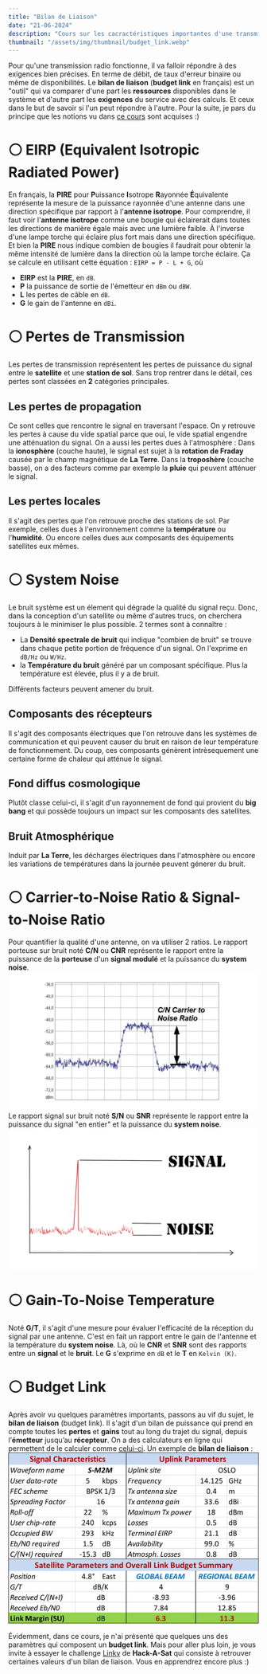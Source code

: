 ```yaml
---
title: "Bilan de Liaison"
date: "21-06-2024"
description: "Cours sur les cacractéristiques importantes d'une transmissione satellite afin de calculer le bilan de liaison"
thumbnail: "/assets/img/thumbnail/budget_link.webp"
---
```

Pour qu'une transmission radio fonctionne, il va falloir répondre à des exigences bien précises. En terme de débit, de taux d'erreur binaire ou même de disponibilités. 
Le **bilan de liaison** (**budget link** en français) est un "outil" qui va comparer d'une part les **ressources** disponibles dans le système et d'autre part les **exigences** du service avec des calculs. Et ceux dans le but de savoir si l'un peut répondre à l'autre. 
Pour la suite, je pars du principe que les notions vu dans [ce cours](../../Radio/Radio%20Basics/power.html) sont acquises :) 

# ⚪️ EIRP (Equivalent Isotropic Radiated Power)
En français, la **PIRE** pour **P**uissance **I**sotrope **R**ayonnée **É**quivalente représente la mesure de la puissance rayonnée d'une antenne dans une direction spécifique par rapport à l'**antenne isotrope**. 
Pour comprendre, il faut voir l'**antenne isotrope** comme une bougie qui éclairerait dans toutes les directions de manière égale mais avec une lumière faible. À l'inverse d'une lampe torche qui éclaire plus fort mais dans une direction spécifique. Et bien la **PIRE** nous indique combien de bougies il faudrait pour obtenir la même intensité de lumière dans la direction où la lampe torche éclaire. 
Ça se calcule en utilisant cette équation : `EIRP = P - L + G`, où 
- **EIRP** est la **PIRE**, en `dB`.
- **P** la puissance de sortie de l'émetteur en `dBm` ou `dBW`.
- **L** les pertes de câble en `dB`.
- **G** le gain de l'antenne en `dBi`.

# ⚪️ Pertes de Transmission
Les pertes de transmission représentent les pertes de puissance du signal entre le **satellite** et une **station de sol**. 
Sans trop rentrer dans le détail, ces pertes sont classées en **2** catégories principales. 
##  Les pertes de propagation
Ce sont celles que rencontre le signal en traversant l'espace. 
On y retrouve les pertes à cause du vide spatial parce que oui, le vide spatial engendre une atténuation du signal.
On a aussi les pertes dues à l'atmosphère : 
Dans la **ionosphère** (couche haute), le signal est sujet à la **rotation de Fraday** causée par le champ magnétique de **La Terre**.
Dans la **troposhère** (couche basse), on a des facteurs comme par exemple la **pluie** qui peuvent atténuer le signal.

## Les pertes locales 
Il s'agit des pertes que l'on retrouve proche des stations de sol. 
Par exemple, celles dues à l'environnement comme la **température** ou l'**humidité**.
Ou encore celles dues aux composants des équipements satellites eux mêmes.

# ⚪️ System Noise
Le bruit système est un élement qui dégrade la qualité du signal reçu. 
Donc, dans la conception d'un satellite ou même d'autres trucs, on cherchera toujours à le minimiser le plus possible.
2 termes sont à connaître : 
- La **Densité spectrale de bruit** qui indique "combien de bruit" se trouve dans chaque petite portion de fréquence d'un signal. On l'exprime en `dB/Hz` ou `W/Hz`.
- la **Température du bruit** généré par un composant spécifique. Plus la température est élevée, plus il y a de bruit.

Différents facteurs peuvent amener du bruit. 
## Composants des récepteurs
Il s'agit des composants électriques que l'on retrouve dans les systèmes de communication et qui peuvent causer du bruit en raison de leur température de fonctionnement. Du coup, ces composants génèrent intrèsequement une certaine forme de chaleur qui atténue le signal. 

## Fond diffus cosmologique
Plutôt classe celui-ci, il s'agit d'un rayonnement de fond qui provient du **big bang** et qui possède toujours un impact sur les composants des satellites.

## Bruit Atmosphérique
Induit par **La Terre**, les décharges électriques dans l'atmosphère ou encore les variations de températures dans la journée peuvent génerer du bruit.

# ⚪️ Carrier-to-Noise Ratio & Signal-to-Noise Ratio
Pour quantifier la qualité d'une antenne, on va utiliser 2 ratios.
Le rapport porteuse sur bruit noté **C/N** ou **CNR** représente le rapport entre la puissance de la **porteuse** d'un **signal modulé** et la puissance du **system noise**.
![Schema Carrier-to-Noise Ratio](../../../assets/img/pages/space/satellite/budget_link/budget_link1.jpg)
Le rapport signal sur bruit noté **S/N** ou **SNR** représente le rapport entre la puissance du signal "en entier" et la puissance du **system noise**. 
![Schema Signal-to-Noise Ratio](../../../assets/img/pages/space/satellite/budget_link/budget_link2.jpg)

# ⚪️ Gain-To-Noise Temperature
Noté **G/T**, il s'agit d'une mesure pour évaluer l'efficacité de la réception du signal par une antenne. C'est en fait un rapport entre le gain de l'antenne et la température du **system noise**. Là, où le **CNR** et **SNR** sont des rapports entre un **signal** et le **bruit**.
Le **G** s'exprime en `dB` et le **T** en `Kelvin (K)`.

# ⚪️ Budget Link
Après avoir vu quelques paramètres importants, passons au vif du sujet, le **bilan de liaison** (budget link).
Il s'agit d'un bilan de puissance qui prend en compte toutes les **pertes** et **gains** tout au long du trajet du signal, depuis l’**émetteur** jusqu’au **récepteur**.
On a des calculateurs en ligne qui permettent de le calculer comme [celui-ci](https://www.tutorialsweb.com/satcom/satellite-link-budget-calculator.htm).
Un exemple de **bilan de liaison** : 
![Exemple bilan de liaison](../../../assets/img/pages/space/satellite/budget_link/budget_link3.png)

Évidemment, dans ce cours, je n'ai présenté que quelques uns des paramètres qui composent un **budget link**. 
Mais pour aller plus loin, je vous invite à essayer le challenge [Linky](../HackASat/linky.html) de **Hack-A-Sat** qui consiste à retrouver certaines valeurs d'un bilan de liaison. Vous en apprendrez encore plus :)